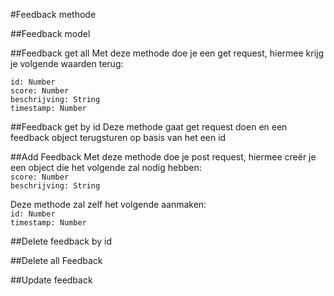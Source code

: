#Feedback methode

##Feedback model

##Feedback get all
Met deze methode doe je een get request, hiermee krijg je volgende waarden terug:

`id: Number`  
`score: Number`  
`beschrijving: String`  
`timestamp: Number`

##Feedback get by id
Deze methode gaat get request doen en een feedback object terugsturen op basis van het een id

##Add Feedback
Met deze methode doe je post request, hiermee creër je een object die het volgende zal nodig hebben:  
`score: Number`  
`beschrijving: String`  

Deze methode zal zelf het volgende aanmaken:  
`id: Number`  
`timestamp: Number`  

##Delete feedback by id

##Delete all Feedback

##Update feedback
